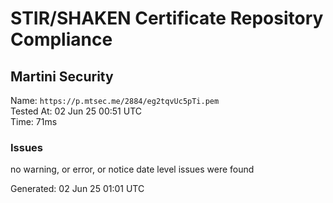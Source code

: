 # STIR/SHAKEN Certificate Repository Compliance

## Martini Security

Name: `https://p.mtsec.me/2884/eg2tqvUc5pTi.pem`\
Tested At: 02 Jun 25 00:51 UTC\
Time: 71ms

### Issues

no warning, or error, or notice date level issues were found

Generated: 02 Jun 25 01:01 UTC